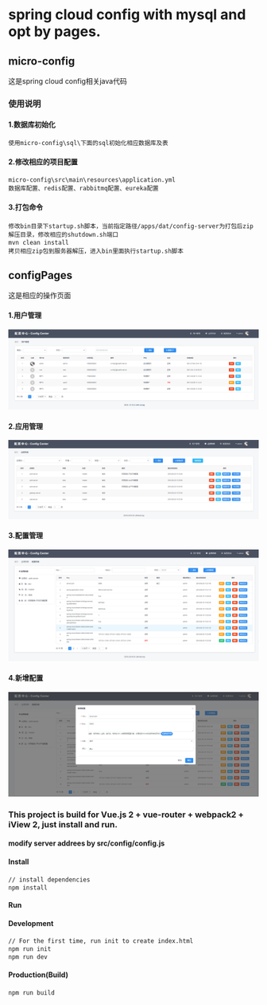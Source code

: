 # spring cloud config with mysql and opt by pages.

## micro-config
  这是spring cloud config相关java代码
### 使用说明
####  1.数据库初始化
    使用micro-config\sql\下面的sql初始化相应数据库及表
####  2.修改相应的项目配置
    micro-config\src\main\resources\application.yml
    数据库配置、redis配置、rabbitmq配置、eureka配置
####  3.打包命令
    修改bin目录下startup.sh脚本，当前指定路径/apps/dat/config-server为打包后zip解压目录，修改相应的shutdown.sh端口
    mvn clean install
    拷贝相应zip包到服务器解压，进入bin里面执行startup.sh脚本
    
## configPages
  这是相应的操作页面
####  1.用户管理
![image](https://github.com/LifeHubTeam/springcloudconfigx/raw/master/images/user-list.png)

####  2.应用管理
![image](https://github.com/LifeHubTeam/springcloudconfigx/raw/master/images/app-list.png)

####  3.配置管理
![image](https://github.com/LifeHubTeam/springcloudconfigx/raw/master/images/profile-list.png)

####  4.新增配置
![image](https://github.com/LifeHubTeam/springcloudconfigx/raw/master/images/profile-add.png)

### This project is build for Vue.js 2 + vue-router + webpack2 + iView 2, just install and run.

#### modify server addrees by src/config/config.js

#### Install
```bush
// install dependencies
npm install
```
#### Run
#### Development
```bush
// For the first time, run init to create index.html
npm run init
npm run dev
```
#### Production(Build)
```bush
npm run build
```
